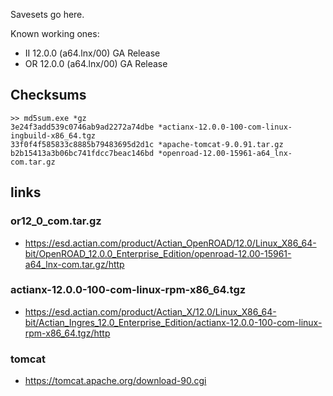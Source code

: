 Savesets go here.

Known working ones:

  * II 12.0.0 (a64.lnx/00) GA Release
  * OR 12.0.0 (a64.lnx/00) GA Release

## Checksums

    >> md5sum.exe *gz
    3e24f3add539c0746ab9ad2272a74dbe *actianx-12.0.0-100-com-linux-ingbuild-x86_64.tgz
    33f0f4f585833c8885b79483695d2d1c *apache-tomcat-9.0.91.tar.gz
    b2b15413a3b06bc741fdcc7beac146bd *openroad-12.00-15961-a64_lnx-com.tar.gz


## links

### or12_0_com.tar.gz

  * https://esd.actian.com/product/Actian_OpenROAD/12.0/Linux_X86_64-bit/OpenROAD_12.0.0_Enterprise_Edition/openroad-12.00-15961-a64_lnx-com.tar.gz/http

### actianx-12.0.0-100-com-linux-rpm-x86_64.tgz

  * https://esd.actian.com/product/Actian_X/12.0/Linux_X86_64-bit/Actian_Ingres_12.0_Enterprise_Edition/actianx-12.0.0-100-com-linux-rpm-x86_64.tgz/http

### tomcat

  * https://tomcat.apache.org/download-90.cgi
